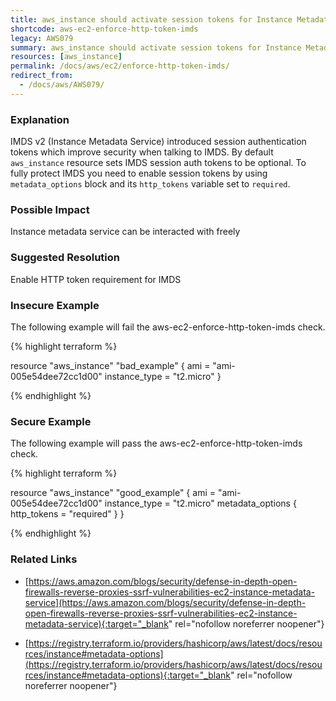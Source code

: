 ```yaml
---
title: aws_instance should activate session tokens for Instance Metadata Service.
shortcode: aws-ec2-enforce-http-token-imds
legacy: AWS079
summary: aws_instance should activate session tokens for Instance Metadata Service. 
resources: [aws_instance] 
permalink: /docs/aws/ec2/enforce-http-token-imds/
redirect_from: 
  - /docs/aws/AWS079/
---
```


### Explanation


IMDS v2 (Instance Metadata Service) introduced session authentication tokens which improve security when talking to IMDS.
By default <code>aws_instance</code> resource sets IMDS session auth tokens to be optional. 
To fully protect IMDS you need to enable session tokens by using <code>metadata_options</code> block and its <code>http_tokens</code> variable set to <code>required</code>.


### Possible Impact
Instance metadata service can be interacted with freely

### Suggested Resolution
Enable HTTP token requirement for IMDS


### Insecure Example

The following example will fail the aws-ec2-enforce-http-token-imds check.

{% highlight terraform %}

resource "aws_instance" "bad_example" {
  ami           = "ami-005e54dee72cc1d00"
  instance_type = "t2.micro"
}

{% endhighlight %}



### Secure Example

The following example will pass the aws-ec2-enforce-http-token-imds check.

{% highlight terraform %}

resource "aws_instance" "good_example" {
  ami           = "ami-005e54dee72cc1d00"
  instance_type = "t2.micro"
  metadata_options {
	http_tokens = "required"
  }	
}

{% endhighlight %}



### Related Links


- [https://aws.amazon.com/blogs/security/defense-in-depth-open-firewalls-reverse-proxies-ssrf-vulnerabilities-ec2-instance-metadata-service](https://aws.amazon.com/blogs/security/defense-in-depth-open-firewalls-reverse-proxies-ssrf-vulnerabilities-ec2-instance-metadata-service){:target="_blank" rel="nofollow noreferrer noopener"}

- [https://registry.terraform.io/providers/hashicorp/aws/latest/docs/resources/instance#metadata-options](https://registry.terraform.io/providers/hashicorp/aws/latest/docs/resources/instance#metadata-options){:target="_blank" rel="nofollow noreferrer noopener"}


